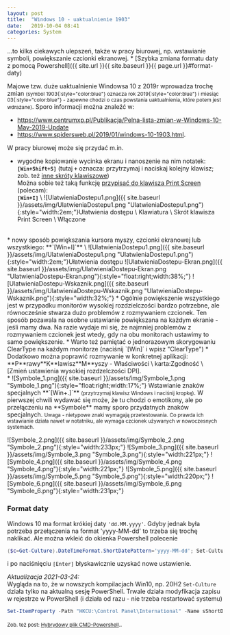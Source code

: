 ```yaml
---
layout: post
title:  "Windows 10 - uaktualnienie 1903"
date:   2019-10-04 08:41
categories: System
---
```


...to kilka ciekawych ulepszeń, także w pracy biurowej, np. wstawianie symboli, powiększanie czcionki ekranowej. * [Szybka zmiana formatu daty z pomocą Powershell]({{ site.url }}{{ site.baseurl }}{{ page.url }}#format-daty) 

Majowe tzw. duże uaktualnienie Windowsa 10 z 2019r wprowadza trochę zmian <small>(symbol <span>1903</span>{:style="color:blue"} oznacza rok 20<span>19</span>{:style="color:blue"} i miesiąc <span>03</span>{:style="color:blue"}  - zapewne chodzi o czas powstania uaktualnienia, które potem jest wdrażane)</small>. Sporo informacji można znaleźć w:
* <https://www.centrumxp.pl/Publikacja/Pelna-lista-zmian-w-Windows-10-May-2019-Update> 
* <https://www.spidersweb.pl/2019/01/windows-10-1903.html>. 

W pracy biurowej może się przydać m.in.
* wygodne kopiowanie wycinka ekranu i nanoszenie na nim notatek: **`[Win+Shift+S]`** (tutaj **`+`** oznacza: przytrzymaj i naciskaj kolejny klawisz; zob. też [inne skróty klawiszowe](https://www.komputerswiat.pl/poradniki/programy/windows-10-skroty-klawiaturowe-windows-10-pulpit-pasek-zadan-wiersz-polecenia/pt4gpwy))  
Można sobie też taką funkcję [przypisać do klawisza Print Screen](https://www.centrumxp.pl/Publikacja/Jak-wywolac-wycinanie-obrazu-klawiszem-Print-Screen) (polecam):  
**`[Win+I]`** \ ![UlatwieniaDostepu1.png]({{ site.baseurl }}/assets/img/UlatwieniaDostepu1.png "UlatwieniaDostepu1.png"){:style="width:2em;"}Ułatwienia dostępu \ Klawiatura \ Skrót klawisza Print Screen \ Włączone
<br>
* nowy sposób powiększania kursora myszy, czcionki ekranowej lub wszystkiego:  
**`[Win+I]`** \ ![UlatwieniaDostepu1.png]({{ site.baseurl }}/assets/img/UlatwieniaDostepu1.png "UlatwieniaDostepu1.png"){:style="width:2em;"}Ułatwienia dostępu
![UlatwieniaDostepu-Ekran.png]({{ site.baseurl }}/assets/img/UlatwieniaDostepu-Ekran.png "UlatwieniaDostepu-Ekran.png"){:style="float:right;width:38%;"}
![UlatwieniaDostepu-Wskaznik.png]({{ site.baseurl }}/assets/img/UlatwieniaDostepu-Wskaznik.png "UlatwieniaDostepu-Wskaznik.png"){:style="width:32%;"}
  * Ogólnie powiększenie wszystkiego jest w przypadku monitorów wysokiej rozdzielczości bardzo potrzebne, ale równocześnie stwarza dużo problemów z rozmywaniem czcionek. Ten sposób pozawala na osobne ustawianie powiększana na każdym ekranie - jeśli mamy dwa. Na razie wydaje mi się, że najmniej problemów z rozmywaniem czcionek jest wtedy, gdy na obu monitorach ustawimy to samo powiększenie.
  * Warto też pamiętać o jednorazowym skorygowaniu ClearType na każdym monitorze (naciśnij `[Win]` i wpisz "ClearType")
  * Dodatkowo można poprawić rozmywanie w konkretnej aplikacji: **P**rawy**K**lawisz**M**yszy - Właściwości \ karta:Zgodność \ [Zmień ustawienia wysokiej rozdzelczości DPI].  
<br>
* ![Symbole_1.png]({{ site.baseurl }}/assets/img/Symbole_1.png "Symbole_1.png"){:style="float:right;width:17%;"}     Wstawianie znaków specjalnych **`[Win+.]`** <small>(przytrzymaj klawisz Windows i naciśnij kropkę)</small>. W pierwszej chwili wydawać się może, że tu chodzi o emotikony, ale po przełączeniu na **Symbole** mamy sporo przydatnych znaków specjalnych.  
<small>Uwaga - nietypowe znaki wymagają przetestowania. Co prawda ich wstawianie działa nawet w notatniku, ale wymaga czcionek używanych w nowoczesnych systemach.</small>

![Symbole_2.png]({{ site.baseurl }}/assets/img/Symbole_2.png "Symbole_2.png"){:style="width:233px;"} 
![Symbole_3.png]({{ site.baseurl }}/assets/img/Symbole_3.png "Symbole_3.png"){:style="width:221px;"} 
![Symbole_4.png]({{ site.baseurl }}/assets/img/Symbole_4.png "Symbole_4.png"){:style="width:221px;"} 
![Symbole_5.png]({{ site.baseurl }}/assets/img/Symbole_5.png "Symbole_5.png"){:style="width:220px;"} 
![Symbole_6.png]({{ site.baseurl }}/assets/img/Symbole_6.png "Symbole_6.png"){:style="width:231px;"}

### Format daty

Windows 10 ma format krókiej daty `'dd.MM.yyyy'`. Gdyby jednak była potrzeba przełączenia na format 'yyyy-MM-dd' to trzeba się trochę naklikać. Ale można wkleić do okienka Powershell polecenie
````powershell
($c=Get-Culture).DateTimeFormat.ShortDatePattern='yyyy-MM-dd'; Set-Culture $c
````
i po naciśnięciu `[Enter]` błyskawicznie uzyskać nowe ustawienie.

*Aktualizacja 2021-03-24:*  
Wygląda na to, że w nowszych kompilacjach Win10, np. 20H2 `Set-Culture` działa tylko na aktualną sesję PowerShell.
Trwale działa modyfikacja zapisu w rejestrze w PowerShell (i działa od razu - nie trzeba restartować systemu)

````powershell
Set-ItemProperty -Path "HKCU:\Control Panel\International" -Name sShortDate -Value yyyy-MM-dd
````

<small>Zob. też post: [Hybrydowy plik CMD-Powershell](https://andrzejq.github.io/El_Prog/programowanie/2021/03/22/Hybrydowy_skrypt_CMD-Powershell.html).</small>.


<style> code {font-size: smaller;} </style>
